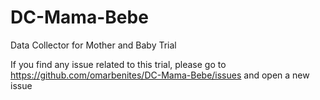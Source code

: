 # DC-Mama-Bebe
Data Collector for Mother and Baby Trial

If you find any issue related to this trial, please go to https://github.com/omarbenites/DC-Mama-Bebe/issues and open a new issue

